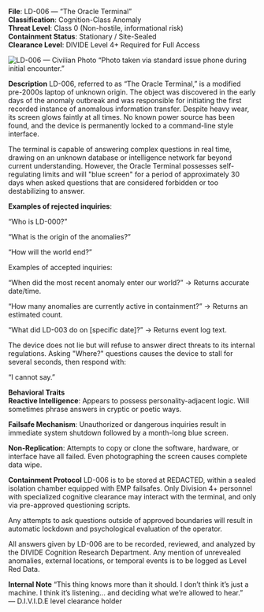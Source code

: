 **File**: LD-006 — “The Oracle Terminal”  
**Classification**: Cognition-Class Anomaly  
**Threat Level**: Class 0 (Non-hostile, informational risk)  
**Containment Status**: Stationary / Site-Sealed  
**Clearance Level**: DIVIDE Level 4+ Required for Full Access  

![LD-006 — Civilian Photo](https://pbs.twimg.com/media/GqrpXf9XwAAAF8w?format=jpg&name=large)
“Photo taken via standard issue phone during initial encounter.”


**Description**
LD-006, referred to as “The Oracle Terminal,” is a modified pre-2000s laptop of unknown origin. The object was discovered in the early days of the anomaly outbreak and was responsible for initiating the first recorded instance of anomalous information transfer. Despite heavy wear, its screen glows faintly at all times. No known power source has been found, and the device is permanently locked to a command-line style interface.

The terminal is capable of answering complex questions in real time, drawing on an unknown database or intelligence network far beyond current understanding. However, the Oracle Terminal possesses self-regulating limits and will "blue screen" for a period of approximately 30 days when asked questions that are considered forbidden or too destabilizing to answer.

**Examples of rejected inquiries**:

“Who is LD-000?”

“What is the origin of the anomalies?”

“How will the world end?”

Examples of accepted inquiries:

“When did the most recent anomaly enter our world?” → Returns accurate date/time.

“How many anomalies are currently active in containment?” → Returns an estimated count.

“What did LD-003 do on [specific date]?” → Returns event log text.

The device does not lie but will refuse to answer direct threats to its internal regulations. Asking "Where?" questions causes the device to stall for several seconds, then respond with:

“I cannot say.”

**Behavioral Traits**  
**Reactive Intelligence**: Appears to possess personality-adjacent logic. Will sometimes phrase answers in cryptic or poetic ways.

**Failsafe Mechanism**: Unauthorized or dangerous inquiries result in immediate system shutdown followed by a month-long blue screen.

**Non-Replication**: Attempts to copy or clone the software, hardware, or interface have all failed. Even photographing the screen causes complete data wipe.

**Containment Protocol**
LD-006 is to be stored at REDACTED, within a sealed isolation chamber equipped with EMP failsafes. Only Division 4+ personnel with specialized cognitive clearance may interact with the terminal, and only via pre-approved questioning scripts.

Any attempts to ask questions outside of approved boundaries will result in automatic lockdown and psychological evaluation of the operator.

All answers given by LD-006 are to be recorded, reviewed, and analyzed by the DIVIDE Cognition Research Department. Any mention of unrevealed anomalies, external locations, or temporal events is to be logged as Level Red Data.

**Internal Note**
“This thing knows more than it should. I don’t think it’s just a machine. I think it’s listening… and deciding what we’re allowed to hear.”  
— D.I.V.I.D.E level clearance holder
